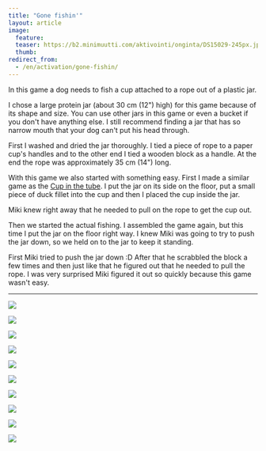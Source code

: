 ```yaml
---
title: "Gone fishin'"
layout: article
image:
  feature:
  teaser: https://b2.minimuutti.com/aktivointi/onginta/DS15029-245px.jpg
  thumb:
redirect_from:
  - /en/activation/gone-fishin/
---
```


In this game a dog needs to fish a cup attached to a rope out of a plastic jar.

I chose a large protein jar (about 30 cm (12") high) for this game because of its shape and size. You can use other jars in this game or even a bucket if you don't have anything else. I still recommend finding a jar that has so narrow mouth that your dog can't put his head through.

First I washed and dried the jar thoroughly. I tied a piece of rope to a paper cup's handles and to the other end I tied a wooden block as a handle. At the end the rope was approximately 35 cm (14") long.

With this game we also started with something easy. First I made a similar game as the [Cup in the tube](/en/brain-games/cup-in-the-tube/). I put the jar on its side on the floor, put a small piece of duck fillet into the cup and then I placed the cup inside the jar.

Miki knew right away that he needed to pull on the rope to get the cup out.

Then we started the actual fishing. I assembled the game again, but this time I put the jar on the floor right way. I knew Miki was going to try to push the jar down, so we held on to the jar to keep it standing.

First Miki tried to push the jar down :D After that he scrabbled the block a few times and then just like that he figured out that he needed to pull the rope. I was very surprised Miki figured it out so quickly because this game wasn't easy.

---

![](https://b2.minimuutti.com/aktivointi/onginta/DS14851-800px.jpg)

![](https://b2.minimuutti.com/aktivointi/onginta/DS14853-800px.jpg)

![](https://b2.minimuutti.com/aktivointi/onginta/DS14856-800px.jpg)

![](https://b2.minimuutti.com/aktivointi/onginta/DS15029-800px.jpg)

![](https://b2.minimuutti.com/aktivointi/onginta/DS14881-800px.jpg)

![](https://b2.minimuutti.com/aktivointi/onginta/DS14965-800px.jpg)

![](https://b2.minimuutti.com/aktivointi/onginta/DS14972-800px.jpg)

![](https://b2.minimuutti.com/aktivointi/onginta/DS14929-800px.jpg)

![](https://b2.minimuutti.com/aktivointi/onginta/DS14944-800px.jpg)

![](https://b2.minimuutti.com/aktivointi/onginta/DS14945-800px.jpg)
